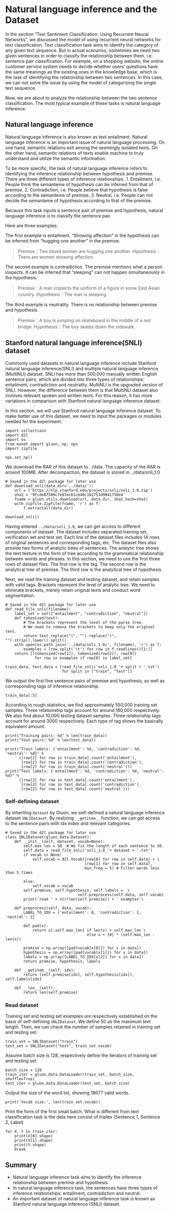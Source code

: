 # Natural language inference and the Dataset

In the section “Text Sentiment Classification: Using Recurrent Neural Networks”, we discussed the model of using recurrent neural networks for text classification. Text classification task aims to identify the category of any given text sequence. But in actual scenarios, sometimes we need two given sentences in order to classify the relationship between them, i.e. sentence pair classification. For example, on a shopping website, the online customer service system needs to decide whether users’ questions have the same meanings as the existing ones in the knowledge base, which is the task of identifying the relationship between two sentences. In this case, we can not solve the issue by using the model of categorizing the single text sequence.

Now, we are about to analyze the relationship between the two sentence classification. The most typical example of these tasks is natural language inference.

## Natural language inference

Natural language inference is also known as text entailment. Natural language inference is an important issue of natural language processing. On one hand, semantic relations exit among the seemingly isolated texts. On the other hand, semantic relations of texts enable machine to truly understand and utilize the semantic information.

To be more specific, the task of natural language inference refers to identifying the inference relationship between hypothesis and premise. There are three different types of inference relationships. 1. Entailment, i.e. People think the semanteme of hypothesis can be inferred from that of premise. 2. Contradiction, i.e. People believe that hypothesis is false according to the semanteme of premise. 3. Neutral, i.e. People can not decide the semanteme of hypothesis according to that of the premise.

Because this task inputs a sentence pair of premise and hypothesis, natural language inference is to classify the sentence pair.

Here are three examples:

The first example is entailment. “Showing affection” in the hypothesis can be inferred from “hugging one another” in the premise.
> Premise：Two blond women are hugging one another.
> Hypothesis：There are women showing affection.

The second example is contradiction. The premise mentions what a person inspects. It can be inferred that “sleeping” can not happen simultaneously in the hypothesis.
> Premise：A man inspects the uniform of a figure in some East Asian country.
> Hypothesis：The man is sleeping.

The third example is neutrality. There is no relationship between premise and hypothesis.
> Premise：A boy is jumping on skateboard in the middle of a red bridge.
> Hypothesis：The boy skates down the sidewalk.


## Stanford natural language inference(SNLI) dataset

Commonly used datasets in natural language inference include Stanford natural language inference(SNLI) and multiple natural language inference (MultiNLI) dataset. SNLI has more than 500,000 manually written English sentence pairs, which are divided into three types of relationships: entailment, contradiction and neutrality. MultiNLI is the upgraded version of SNLI. However, the difference between them is that MultiNLI dataset also involves relevant spoken and written texts. For this reason, it has more variations in comparison with Stanford natural language inference dataset.

In this section, we will use Stanford natural language inference dataset. To make better use of this dataset, we need to input the packages or modules needed for the experiment.

```{.python .input  n=1}
import collections
import d2l
import os
from mxnet import gluon, np, npx
import zipfile

npx.set_np()
```

We download the RAR of this dataset to ../data. The capacity of the RAR is around 100MB. After decompaction, the dataset is stored in ../data/snli_1.0

```{.python .input  n=2}
# Saved in the d2l package for later use
def download_snli(data_dir='../data/'):
    url = ('https://nlp.stanford.edu/projects/snli/snli_1.0.zip')
    sha1 = '9fcde07509c7e87ec61c640c1b2753d9041758e4'
    fname = gluon.utils.download(url, data_dir, sha1_hash=sha1)
    with zipfile.ZipFile(fname, 'r') as f:
        f.extractall(data_dir)
        
download_snli()
```

Having entered `../data/snli_1.0`, we can get access to different components of dataset .The dataset includes separated training set, verification set and test set. Each line of the dataset files includes 14 rows of original sentences and corresponding tags, etc. The dataset files also provide two forms of analytic trees of sentences. The analytic tree shows the text texture in the form of tree according to the grammatical relationship between words and phrases. In this section, we need to use the first three rows of dataset files. The first row is the tag. The second row is the analytical tree of premise. The third row is the analytical tree of hypothesis.

Next, we read the training dataset and testing dataset, and retain samples with valid tags. Brackets represent the level of analytic tree. We need to eliminate brackets, merely retain original texts and conduct word segmentation.

```{.python .input  n=3}
# Saved in the d2l package for later use
def read_file_snli(filename):
    label_set = set(["entailment", "contradiction", "neutral"])
    def tokenized(text): 
        # The brackets represent the level of the parse tree. 
        # We need to remove the brackets to keep only the original text.
        return text.replace("(", "").replace(")", "").strip().lower().split()
    with open(os.path.join('../data/snli_1.0/', filename), 'r') as f:
        examples = [row.split('\t') for row in f.readlines()[1:]]
    return [(tokenized(row[1]), tokenized(row[2]), row[0]) 
             for row in examples if row[0] in label_set]

train_data, test_data = [read_file_snli('snli_1.0_'+ split + '.txt') 
                         for split in ["train", "test"]]
```

We output the first five sentence pairs of premise and hypothesis, as well as corresponding tags of inference relationship.

```{.python .input  n=1}
train_data[:5] 
```

According to rough statistics, we find approximately 550,000 training set samples. Three relationship tags account for around 180,000 respectively. We also find about 10,000 testing dataset samples. Three relationship tags account for around 3000 respectively. Each type of tag shows the basically equivalent amount.

```{.python .input  n=3}
print("Training pairs: %d" % len(train_data))
print("Test pairs: %d" % len(test_data))

print("Train labels: {'entailment': %d, 'contradiction': %d, 'neutral': %d}" %
      ([row[2] for row in train_data].count('entailment'), 
       [row[2] for row in train_data].count('contradiction'), 
       [row[2] for row in train_data].count('neutral')))
print("Test labels: {'entailment': %d, 'contradiction': %d, 'neutral': %d}" %
      ([row[2] for row in test_data].count('entailment'), 
       [row[2] for row in test_data].count('contradiction'), 
       [row[2] for row in test_data].count('neutral')))
```

### Self-defining dataset
By inheriting `Dataset` by Gluon, we self-defined a natural language inference dataset `SNLIDataset`. By realizing `__getitem__` function, we can get access to the sentence pairs with idx index and relevant categories.

```{.python .input  n=3}
# Saved in the d2l package for later use
class SNLIDataset(gluon.data.Dataset):
    def __init__(self, dataset, vocab=None):
        self.max_len = 50  # We fix the length of each sentence to 50.
        self.data = read_file_snli('snli_1.0_'+ dataset + '.txt')
        if vocab is None:
            self.vocab = d2l.Vocab([row[0] for row in self.data] + \
                                   [row[1] for row in self.data],
                                   min_freq = 5) # Filter words less than 5 times

        else:
            self.vocab = vocab
        self.premise, self.hypothesis, self.labels =  \
                                self.preprocess(self.data, self.vocab)
        print('read ' + str(len(self.premise)) + ' examples')

    def preprocess(self, data, vocab):
        LABEL_TO_IDX = {'entailment': 0, 'contradiction': 1, 'neutral': 2}

        def pad(x):
            return x[:self.max_len] if len(x) > self.max_len \
                                    else x + [0] * (self.max_len - len(x))

        premise = np.array([pad(vocab[x[0]]) for x in data])
        hypothesis = np.array([pad(vocab[x[1]]) for x in data])
        labels = np.array([LABEL_TO_IDX[x[2]] for x in data])
        return premise, hypothesis, labels

    def __getitem__(self, idx):
        return (self.premise[idx], self.hypothesis[idx]), self.labels[idx]

    def __len__(self):
        return len(self.premise)
```

### Read dataset

Training set and testing set examples are respectively established on the basis of self-defining `SNLIDataset`. We define 50 as the maximum text length. Then, we can check the number of samples retained in training set and testing set.

```{.python .input  n=3}
train_set = SNLIDataset("train")
test_set = SNLIDataset("test", train_set.vocab)
```

Assume batch size is 128, respectively define the iterators of training set and testing set.

```{.python .input  n=3}
batch_size = 128
train_iter = gluon.data.DataLoader(train_set, batch_size, shuffle=True)
test_iter = gluon.data.DataLoader(test_set, batch_size)
```

Output the size of the word list, showing 18677 valid words.

```{.python .input  n=3}
print('Vocab size:', len(train_set.vocab))
```

Print the form of the first small batch. What is different from text classification task is the data here consist of triples (Sentence 1, Sentence 2, Label)

```{.python .input  n=3}
for X, Y in train_iter:
    print(X[0].shape)
    print(X[1].shape)
    print(Y.shape)
    break
```

## Summary
- Natural language inference task aims to identify the inference relationship between premise and hypothesis.
- In natural language inference task, the sentences have three types of inference relationships: entailment, contradiction and neutral.
- An important dataset of natural language inference task is known as Stanford natural language inference (SNLI) dataset.
